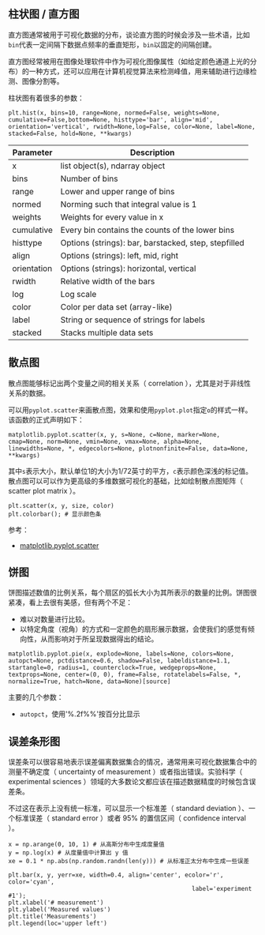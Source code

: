 ## 柱状图 / 直方图

直方图通常被用于可视化数据的分布，谈论直方图的时候会涉及一些术语，比如`bin`代表一定间隔下数据点频率的垂直矩形，`bin`以固定的间隔创建。

直方图经常被用在图像处理软件中作为可视化图像属性（如给定颜色通道上光的分布）的一种方式，还可以应用在计算机视觉算法来检测峰值，用来辅助进行边缘检测、图像分割等。

柱状图有着很多的参数：

```
plt.hist(x, bins=10, range=None, normed=False, weights=None, cumulative=False,bottom=None, histtype='bar', align='mid', orientation='vertical', rwidth=None,log=False, color=None, label=None, stacked=False, hold=None, **kwargs)
```

|Parameter|Description|
|-|-|
|x|list object(s), ndarray object|
|bins|Number of bins|
|range|Lower and upper range of bins|
|normed|Norming such that integral value is 1|
|weights|Weights for every value in x|
|cumulative|Every bin contains the counts of the lower bins|
|histtype|Options (strings): bar, barstacked, step, stepfilled|
|align|Options (strings): left, mid, right|
|orientation|Options (strings): horizontal, vertical|
|rwidth|Relative width of the bars|
|log|Log scale|
|color|Color per data set (array-like)|
|label|String or sequence of strings for labels|
|stacked|Stacks multiple data sets|


## 散点图

散点图能够标记出两个变量之间的相关关系（ correlation ），尤其是对于非线性关系的数据。

可以用`pyplot.scatter`来画散点图，效果和使用`pyplot.plot`指定`o`的样式一样。该函数的正式声明如下：

```
matplotlib.pyplot.scatter(x, y, s=None, c=None, marker=None, cmap=None, norm=None, vmin=None, vmax=None, alpha=None, linewidths=None, *, edgecolors=None, plotnonfinite=False, data=None, **kwargs)
```

其中`s`表示大小，默认单位1的大小为1/72英寸的平方，`c`表示颜色深浅的标记值。散点图可以可以作为更高级的多维数据可视化的基础，比如绘制散点图矩阵（ scatter plot matrix ）。

```
plt.scatter(x, y, size, color)
plt.colorbar(); # 显示颜色条
```

参考：

- [matplotlib.pyplot.scatter](https://matplotlib.org/stable/api/_as_gen/matplotlib.pyplot.scatter.html)

## 饼图

饼图描述数值的比例关系，每个扇区的弧长大小为其所表示的数量的比例。饼图很紧凑，看上去很有美感，但有两个不足：

- 难以对数量进行比较。
- 以特定角度（视角）的方式和一定颜色的扇形展示数据，会使我们的感觉有倾向性，从而影响对于所呈现数据得出的结论。

```
matplotlib.pyplot.pie(x, explode=None, labels=None, colors=None, autopct=None, pctdistance=0.6, shadow=False, labeldistance=1.1, startangle=0, radius=1, counterclock=True, wedgeprops=None, textprops=None, center=(0, 0), frame=False, rotatelabels=False, *, normalize=True, hatch=None, data=None)[source]
```

主要的几个参数：

- `autopct`，使用'%.2f%%'按百分比显示

## 误差条形图

误差条可以很容易地表示误差偏离数据集合的情况，通常用来可视化数据集合中的测量不确定度（ uncertainty of measurement ）或者指出错误。实验科学（ experimental sciences ）领域的大多数论文都应该在描述数据精度的时候包含误差条。

不过这在表示上没有统一标准，可以显示一个标准差（ standard deviation ）、一个标准误差（ standard error ）或者 95% 的置信区间（ confidence interval ）。


```
x = np.arange(0, 10, 1) # 从高斯分布中生成度量值
y = np.log(x) # 从度量值中计算出 y 值
xe = 0.1 * np.abs(np.random.randn(len(y))) # 从标准正太分布中生成一些误差

plt.bar(x, y, yerr=xe, width=0.4, align='center', ecolor='r', color='cyan',
                                                    label='experiment #1');
plt.xlabel('# measurement')
plt.ylabel('Measured values')
plt.title('Measurements')
plt.legend(loc='upper left')
```
